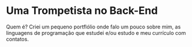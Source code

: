 # Uma Trompetista no Back-End
Quem é? Criei um pequeno portflólio onde falo um pouco sobre mim, as linguagens de programação que estudei e/ou estudo e meu currículo com contatos.
